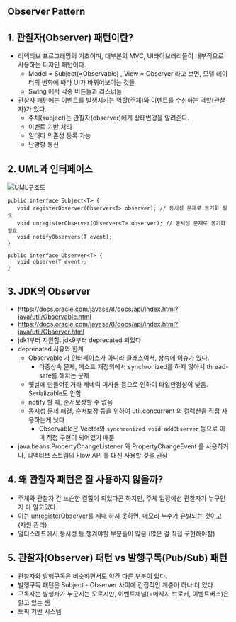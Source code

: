 ## Observer Pattern

## 1. 관찰자(Observer) 패턴이란?
* 리액티브 프로그래밍의 기초이며, 대부분의 MVC, UI라이브러리들이 내부적으로 사용하는 디자인 패턴이다.
    * Model = Subject(=Observable) , View = Observer 라고 보면, 모델 데이터의 변화에 따라 UI가 바뀌어보이는 것들
    * Swing 에서 각종 버튼들과 리스너들
* 관찰자 패턴에는 이벤트를 발생시키는 역할(주체)와 이벤트를 수신하는 역할(관찰자)가 있다.
    * 주체(subject)는 관찰자(observer)에게 상태변경을 알려준다.
    * 이벤트 기반 처리
    * 일대다 의존성 등록 가능
    * 단방향 통신

## 2. UML과 인터페이스
![UML구조도](https://blog.kakaocdn.net/dn/CsmWQ/btqRVpnvzBf/9qwkD5KG87Aja7tsOO21HK/img.png)

```
public interface Subject<T> {
   void registerObserver(Observer<T> observer); // 동시성 문제로 동기화 필요
   void unregisterObserver(Observer<T> observer); // 동시성 문제로 동기화 필요
   void notifyObservers(T event);
}

public interface Observer<T> {
   void observe(T event);
}
```

## 3. JDK의 Observer
* https://docs.oracle.com/javase/8/docs/api/index.html?java/util/Observable.html
* https://docs.oracle.com/javase/8/docs/api/index.html?java/util/Observer.html
* jdk1부터 지원함. jdk9부터 deprecated 되었다
* deprecated 사유와 한계
    * Observable 가 인터페이스가 아니라 클래스여서, 상속에 이슈가 있다.
        * 다중상속 문제, 메소드 재정의에서 synchronized를 하지 않아서 thread-safe를 해치는 문제
    * 옛날에 만들어진거라 제네릭 미사용 등으로 인하여 타입안정성이 낮음. Serializable도 안함
    * notify 할 때, 순서보장할 수 없음
    * 동시성 문제 해결, 순서보장 등을 위하여 util.concurrent 의 컬렉션을 직접 사용하는게 낫다
        * Observable은 Vector와 `synchronized void addObserver` 등으로 이미 직접 구현이 되어있기 때문
* java.beans.PropertyChangeListener 와 PropertyChangeEvent 를 사용하거나, 리액티브 스트림의 Flow API 를 대신 사용할 것을 권장

## 4. 왜 관찰자 패턴은 잘 사용하지 않을까?
* 주체와 관찰자 간 느슨한 결합이 되었다곤 하지만, 주체 입장에선 관찰자가 누구인지 다 알고있다.
* 이는 unregisterObserver를 제때 하지 못하면, 메모리 누수가 유발되는 것이고 (자원 관리)
* 멀티스레드에서 동시성 등 챙겨야할 부분들이 많음 (많은 걸 직접 구현해야함)

## 5. 관찰자(Observer) 패턴 vs 발행구독(Pub/Sub) 패턴
* 관찰자와 발행구독은 비슷하면서도 약간 다른 부분이 있다.
* 발행구독 패턴은 Subject - Observer 사이에 간접적인 계층이 하나 더 있다.
* 구독자는 발행자가 누군지는 모르지만, 이벤트채널(=메세지 브로커, 이벤트버스)은 알고 있는 셈
* 토픽 기반 시스템